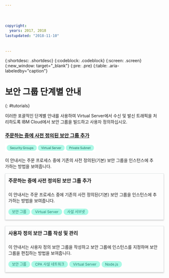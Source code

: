 ```yaml
---



copyright:
  years: 2017, 2018
lastupdated: "2018-11-10"


---
```


{:shortdesc: .shortdesc}
{:codeblock: .codeblock}
{:screen: .screen}
{:new_window: target="_blank"}
{:pre: .pre}
{:table: .aria-labeledby="caption"}

# 보안 그룹 단계별 안내
{: #tutorials}

이러한 포괄적인 단계별 안내를 사용하여 Virtual Server에서 수신 및 발신 트래픽을 처리하도록 IBM Cloud에서 보안 그룹을 빌드하고 사용자 정의하십시오. 

### [주문하는 중에 사전 정의된 보안 그룹 추가](add-existing-sg.html)
<img src="images/tutorial-reqs.png" alt="그리기" style="width: 300px;"/>

이 안내서는 주문 프로세스 중에 기존의 사전 정의된(기본) 보안 그룹을 인스턴스에 추가하는 방법을 보여줍니다.


<style>
    .solutionBox {
        margin: 0 10px 20px 0 !important;
        padding: 10px !important;
        width: 100% !important;
        border: 1px #dfe3e6 solid !important;
        box-shadow: 0px 2px 4px 0px rgba(0,0,0,0.2) !important;
    }
    .solutionBoxContainer {
    }
    .solutionBoxTitle {
      margin: 0rem !important;
      font-size: 16px !important;
      margin-bottom: 10px !important;
      font-weight: 600 !important;
    }
    .tag-filter.category {
        background: #aaf9e6 !important;
        color: #238070 !important;
    }
    .tag-filter {
        padding: 3px 12px !important;
        font-size: 12px !important;
        margin-right: 1px !important;
        border-radius: 10px !important;
        white-space: nowrap !important;
        line-height: 1.8rem !important;
    }
    .solutionBoxDescription {
        display:flex !important;
        flex-wrap: wrap !important;
    }
   .solutionBoxTitle a {
      text-decoration-line:none !important;
    }
    .descriptionContainer {
        flex-grow: 1 !important;
        width: 200px !important;
    }
    .architectureDiagramContainer {
        width: 300px !important;
        padding: 0 10px !important;
    }
    .architectureDiagram {
        max-height: 200px !important;
        padding: 5px !important;
    }
</style>

<div class = "solutionBox">
        <h3 id="scalable-webapp-kubernetes.html" class="solutionBoxTitle">
            <a href = "add-existing-sg.html">주문하는 중에 사전 정의된 보안 그룹 추가</a>
        </h3>
        <div class="solutionBoxDescription">
            <div class="descriptionContainer">
                <p>이 안내서는 주문 프로세스 중에 기존의 사전 정의된(기본) 보안 그룹을 인스턴스에 추가하는 방법을 보여줍니다.</p>
                    <span class="tag-filter category">보안 그룹</span>
                    <span class="tag-filter category">Virtual Server</span>
                    <span class="tag-filter category">사설 서브넷</span>
    </div>
  </div>
  </div>

<div class = "solutionBoxContainer">
    <div class = "solutionBox">
        <h3 id="custom-security-group.html" class="solutionBoxTitle">
            <a href = "custom-security-group.html">사용자 정의 보안 그룹 작성 및 관리</a>
        </h3>
        <div class="solutionBoxDescription">
            <div class="descriptionContainer">
                <p>이 안내서는 사용자 정의 보안 그룹을 작성하고 보안 그룹에 인스턴스를 지정하며 보안 그룹을 편집하는 방법을 보여줍니다.</p>
                 <span class="tag-filter category">보안 그룹</span>
                 <span class="tag-filter category">CPA 사설 네트워크</span>
                 <span class="tag-filter category">Virtual Server</span>
                 <span class="tag-filter category">Node.js</span>
    </div>
 </div>
 </div>
    </div>
